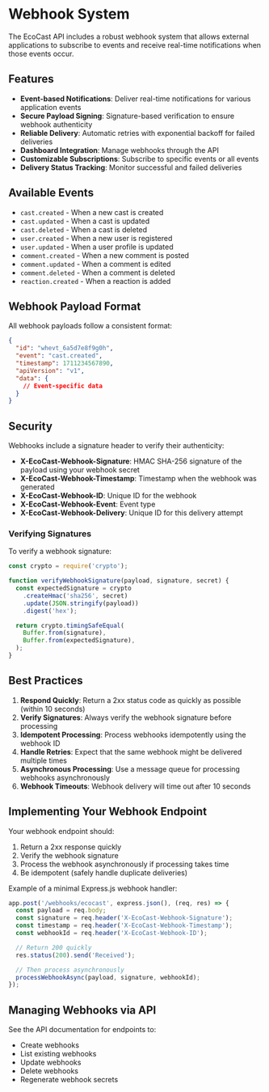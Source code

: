 # Webhook System

The EcoCast API includes a robust webhook system that allows external applications to subscribe to events and receive real-time notifications when those events occur.

## Features

- **Event-based Notifications**: Deliver real-time notifications for various application events
- **Secure Payload Signing**: Signature-based verification to ensure webhook authenticity
- **Reliable Delivery**: Automatic retries with exponential backoff for failed deliveries
- **Dashboard Integration**: Manage webhooks through the API
- **Customizable Subscriptions**: Subscribe to specific events or all events
- **Delivery Status Tracking**: Monitor successful and failed deliveries

## Available Events

- `cast.created` - When a new cast is created
- `cast.updated` - When a cast is updated
- `cast.deleted` - When a cast is deleted
- `user.created` - When a new user is registered
- `user.updated` - When a user profile is updated
- `comment.created` - When a new comment is posted
- `comment.updated` - When a comment is edited
- `comment.deleted` - When a comment is deleted
- `reaction.created` - When a reaction is added

## Webhook Payload Format

All webhook payloads follow a consistent format:

```json
{
  "id": "whevt_6a5d7e8f9g0h",
  "event": "cast.created",
  "timestamp": 1711234567890,
  "apiVersion": "v1",
  "data": {
    // Event-specific data
  }
}
```

## Security

Webhooks include a signature header to verify their authenticity:

- **X-EcoCast-Webhook-Signature**: HMAC SHA-256 signature of the payload using your webhook secret
- **X-EcoCast-Webhook-Timestamp**: Timestamp when the webhook was generated
- **X-EcoCast-Webhook-ID**: Unique ID for the webhook
- **X-EcoCast-Webhook-Event**: Event type
- **X-EcoCast-Webhook-Delivery**: Unique ID for this delivery attempt

### Verifying Signatures

To verify a webhook signature:

```javascript
const crypto = require('crypto');

function verifyWebhookSignature(payload, signature, secret) {
  const expectedSignature = crypto
    .createHmac('sha256', secret)
    .update(JSON.stringify(payload))
    .digest('hex');

  return crypto.timingSafeEqual(
    Buffer.from(signature),
    Buffer.from(expectedSignature),
  );
}
```

## Best Practices

1. **Respond Quickly**: Return a 2xx status code as quickly as possible (within 10 seconds)
2. **Verify Signatures**: Always verify the webhook signature before processing
3. **Idempotent Processing**: Process webhooks idempotently using the webhook ID
4. **Handle Retries**: Expect that the same webhook might be delivered multiple times
5. **Asynchronous Processing**: Use a message queue for processing webhooks asynchronously
6. **Webhook Timeouts**: Webhook delivery will time out after 10 seconds

## Implementing Your Webhook Endpoint

Your webhook endpoint should:

1. Return a 2xx response quickly
2. Verify the webhook signature
3. Process the webhook asynchronously if processing takes time
4. Be idempotent (safely handle duplicate deliveries)

Example of a minimal Express.js webhook handler:

```javascript
app.post('/webhooks/ecocast', express.json(), (req, res) => {
  const payload = req.body;
  const signature = req.header('X-EcoCast-Webhook-Signature');
  const timestamp = req.header('X-EcoCast-Webhook-Timestamp');
  const webhookId = req.header('X-EcoCast-Webhook-ID');

  // Return 200 quickly
  res.status(200).send('Received');

  // Then process asynchronously
  processWebhookAsync(payload, signature, webhookId);
});
```

## Managing Webhooks via API

See the API documentation for endpoints to:

- Create webhooks
- List existing webhooks
- Update webhooks
- Delete webhooks
- Regenerate webhook secrets

